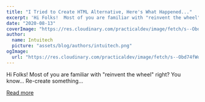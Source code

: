 ```yaml
---
title: "I Tried to Create HTML Alternative, Here's What Happened..."
excerpt: 'Hi Folks!  Most of you are familiar with "reinvent the wheel" right? You know... Re-create something...'
date: "2020-08-13"
coverImage: "https://res.cloudinary.com/practicaldev/image/fetch/s--Obd74fWq--/c_imagga_scale,f_auto,fl_progressive,h_420,q_auto,w_1000/https://dev-to-uploads.s3.amazonaws.com/i/o2c9s26ww2o7mhlshwce.png"
author:
  name: Intuitech
  picture: "assets/blog/authors/intuitech.png"
ogImage:
  url: "https://res.cloudinary.com/practicaldev/image/fetch/s--Obd74fWq--/c_imagga_scale,f_auto,fl_progressive,h_420,q_auto,w_1000/https://dev-to-uploads.s3.amazonaws.com/i/o2c9s26ww2o7mhlshwce.png"
---
```


Hi Folks! Most of you are familiar with "reinvent the wheel" right? You know... Re-create something...

[Read more](https://dev.to/thorx86/i-tried-to-create-html-alternative-here-s-what-happened-2702)
